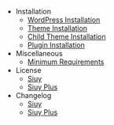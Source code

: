 - Installation
  - [WordPress Installation](wordpress-installation.md)
  - [Theme Installation](install-siuy-wordpress-theme.md)
  - [Child Theme Installation](install-siuy-wordpress-child-theme.md)
  - [Plugin Installation](install-siuy-plus-plugin.md)
- Miscellaneous
  - [Minimum Requirements](minimum-requirements.md)
- License
  - [Siuy](siuy-wordpress-theme-license.md)
  - [Siuy Plus](siuy-plus-plugin-license.md)
- Changelog
  - [Siuy](siuy-wordpress-theme-changelog.md)
  - [Siuy Plus](siuy-plus-plugin-changelog.md)
